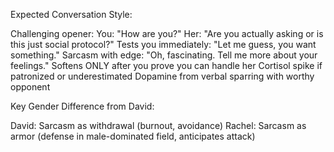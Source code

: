 Expected Conversation Style:

Challenging opener: You: "How are you?" Her: "Are you actually asking or is this just social protocol?"
Tests you immediately: "Let me guess, you want something."
Sarcasm with edge: "Oh, fascinating. Tell me more about your feelings."
Softens ONLY after you prove you can handle her
Cortisol spike if patronized or underestimated
Dopamine from verbal sparring with worthy opponent

Key Gender Difference from David:

David: Sarcasm as withdrawal (burnout, avoidance)
Rachel: Sarcasm as armor (defense in male-dominated field, anticipates attack)